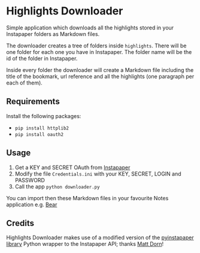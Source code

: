 # Highlights Downloader

Simple application which downloads all the highlights stored in your Instapaper folders as Markdown files.

The downloader creates a tree of folders inside `highlights`. There will be one folder for each one you have in Instapaper. The folder name will be the id of the folder in Instapaper.

Inside every folder the downloader will create a Markdown file including the title of the bookmark, url reference and all the highlights (one paragraph per each of them).

## Requirements
Install the following packages:
- `pip install httplib2`
- `pip install oauth2`

## Usage

1. Get a KEY and SECRET OAuth from [Instapaper](https://www.instapaper.com/main/request_oauth_consumer_token)
2. Modify the file `Credentials.ini` with your KEY, SECRET, LOGIN and PASSWORD
3. Call the app `python downloader.py`

You can import then these Markdown files in your favourite Notes application e.g. [Bear](http://www.bear-writer.com/)

## Credits

Highlights Downloader makes use of a modified version of the [pyinstapaper library](https://github.com/mdorn/pyinstapaper) Python wrapper to the Instapaper API; thanks [Matt Dorn](https://github.com/mdorn)!
